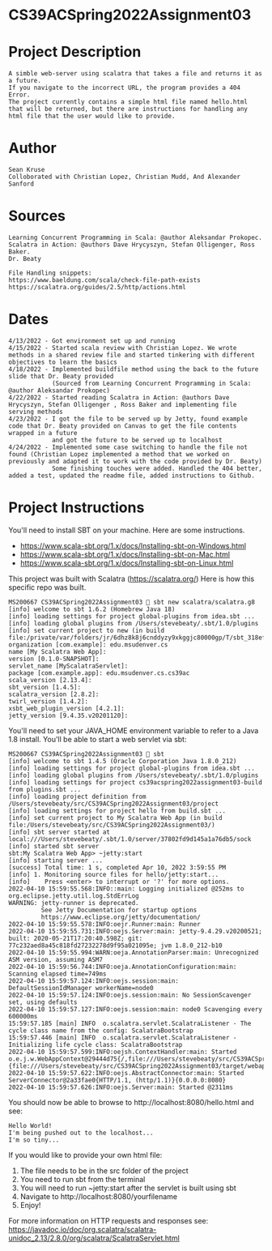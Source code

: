 # CS39ACSpring2022Assignment03
# Project Description
    A simble web-server using scalatra that takes a file and returns it as a future.
    If you navigate to the incorrect URL, the program provides a 404 Error.
    The project currently contains a simple html file named hello.html that will be returned, but there are instructions for handling any html file that the user would like to provide.
# Author 
    Sean Kruse 
    Colloborated with Christian Lopez, Christian Mudd, And Alexander Sanford
# Sources
    Learning Concurrent Programming in Scala: @author Aleksandar Prokopec. 
    Scalatra in Action: @authors Dave Hrycyszyn, Stefan Olligenger, Ross Baker.
    Dr. Beaty
    
    File Handling snippets:
    https://www.baeldung.com/scala/check-file-path-exists
    https://scalatra.org/guides/2.5/http/actions.html
# Dates        
    4/13/2022 - Got environment set up and running
    4/15/2022 - Started scala review with Christian Lopez. We wrote methods in a shared review file and started tinkering with different objectives to learn the basics
    4/18/2022 - Implemented buildfile method using the back to the future slide that Dr. Beaty provided 
                (Sourced from Learning Concurrent Programming in Scala: @author Aleksandar Prokopec)
    4/22/2022 - Started reading Scalatra in Action: @authors Dave Hrycyszyn, Stefan Olligenger , Ross Baker and implementing file serving methods
    4/23/2022 - I got the file to be served up by Jetty, found example code that Dr. Beaty provided on Canvas to get the file contents wrapped in a future 
                and got the future to be served up to localhost
    4/24/2022 - Implemented some case switching to handle the file not found (Christian Lopez implemented a method that we worked on previously and adapted it to work with the code provided by Dr. Beaty)
                Some finishing touches were added. Handled the 404 better, added a test, updated the readme file, added instructions to Github. 

# Project Instructions
You'll need to install SBT on your machine. Here are some instructions.
* https://www.scala-sbt.org/1.x/docs/Installing-sbt-on-Windows.html
* https://www.scala-sbt.org/1.x/docs/Installing-sbt-on-Mac.html
* https://www.scala-sbt.org/1.x/docs/Installing-sbt-on-Linux.html

This project was built with Scalatra (https://scalatra.org/) Here is how
this specific repo was built.

    MS200667 CS39ACSpring2022Assignment03  sbt new scalatra/scalatra.g8
    [info] welcome to sbt 1.6.2 (Homebrew Java 18)
    [info] loading settings for project global-plugins from idea.sbt ...
    [info] loading global plugins from /Users/stevebeaty/.sbt/1.0/plugins
    [info] set current project to new (in build file:/private/var/folders/jr/6dhz8k8j6cnddyzy9xkggjc80000gp/T/sbt_318efc9/new/)
    organization [com.example]: edu.msudenver.cs
    name [My Scalatra Web App]:
    version [0.1.0-SNAPSHOT]:
    servlet_name [MyScalatraServlet]:
    package [com.example.app]: edu.msudenver.cs.cs39ac
    scala_version [2.13.4]:
    sbt_version [1.4.5]:
    scalatra_version [2.8.2]:
    twirl_version [1.4.2]:
    xsbt_web_plugin_version [4.2.1]:
    jetty_version [9.4.35.v20201120]:

You'll need to set your JAVA\_HOME environment variable to refer to a Java
1.8 install. You'll be able to start a web servlet via sbt:

    MS200667 CS39ACSpring2022Assignment03  sbt
    [info] welcome to sbt 1.4.5 (Oracle Corporation Java 1.8.0_212)
    [info] loading settings for project global-plugins from idea.sbt ...
    [info] loading global plugins from /Users/stevebeaty/.sbt/1.0/plugins
    [info] loading settings for project cs39acspring2022assignment03-build from plugins.sbt ...
    [info] loading project definition from /Users/stevebeaty/src/CS39ACSpring2022Assignment03/project
    [info] loading settings for project hello from build.sbt ...
    [info] set current project to My Scalatra Web App (in build file:/Users/stevebeaty/src/CS39ACSpring2022Assignment03/)
    [info] sbt server started at local:///Users/stevebeaty/.sbt/1.0/server/37802fd9d145a1a76db5/sock
    [info] started sbt server
    sbt:My Scalatra Web App> ~jetty:start
    [info] starting server ...
    [success] Total time: 1 s, completed Apr 10, 2022 3:59:55 PM
    [info] 1. Monitoring source files for hello/jetty:start...
    [info]    Press <enter> to interrupt or '?' for more options.
    2022-04-10 15:59:55.568:INFO::main: Logging initialized @252ms to org.eclipse.jetty.util.log.StdErrLog
    WARNING: jetty-runner is deprecated.
             See Jetty Documentation for startup options
             https://www.eclipse.org/jetty/documentation/
    2022-04-10 15:59:55.578:INFO:oejr.Runner:main: Runner
    2022-04-10 15:59:55.731:INFO:oejs.Server:main: jetty-9.4.29.v20200521; built: 2020-05-21T17:20:40.598Z; git: 77c232aed8a45c818fd27232278d9f95a021095e; jvm 1.8.0_212-b10
    2022-04-10 15:59:55.994:WARN:oeja.AnnotationParser:main: Unrecognized ASM version, assuming ASM7
    2022-04-10 15:59:56.744:INFO:oeja.AnnotationConfiguration:main: Scanning elapsed time=749ms
    2022-04-10 15:59:57.124:INFO:oejs.session:main: DefaultSessionIdManager workerName=node0
    2022-04-10 15:59:57.124:INFO:oejs.session:main: No SessionScavenger set, using defaults
    2022-04-10 15:59:57.127:INFO:oejs.session:main: node0 Scavenging every 600000ms
    15:59:57.185 [main] INFO  o.scalatra.servlet.ScalatraListener - The cycle class name from the config: ScalatraBootstrap
    15:59:57.446 [main] INFO  o.scalatra.servlet.ScalatraListener - Initializing life cycle class: ScalatraBootstrap
    2022-04-10 15:59:57.599:INFO:oejsh.ContextHandler:main: Started o.e.j.w.WebAppContext@29444d75{/,file:///Users/stevebeaty/src/CS39ACSpring2022Assignment03/target/webapp/,AVAILABLE}{file:///Users/stevebeaty/src/CS39ACSpring2022Assignment03/target/webapp/}
    2022-04-10 15:59:57.622:INFO:oejs.AbstractConnector:main: Started ServerConnector@2a33fae0{HTTP/1.1, (http/1.1)}{0.0.0.0:8080}
    2022-04-10 15:59:57.626:INFO:oejs.Server:main: Started @2311ms

You should now be able to browse to http://localhost:8080/hello.html and see:

    Hello World!
    I'm being pushed out to the localhost...
    I'm so tiny...

If you would like to provide your own html file: 
1. The file needs to be in the src folder of the project 
2. You need to run sbt from the terminal
3. You will need to run ~jetty:start after the servlet is built using sbt
4. Navigate to http://localhost:8080/yourfilename
5. Enjoy!

For more information on HTTP requests and responses see:
https://javadoc.io/doc/org.scalatra/scalatra-unidoc_2.13/2.8.0/org/scalatra/ScalatraServlet.html
